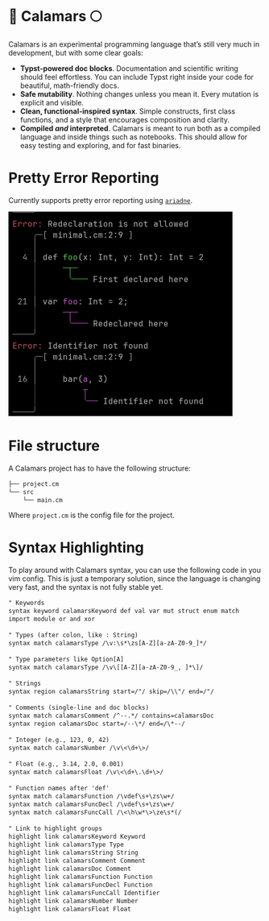<h1>🐙 Calamars 🌕</h1>


Calamars is an experimental programming language that’s still very much in development, but with some clear goals:


- **Typst-powered doc blocks**. Documentation and scientific writing should feel effortless. You can include Typst right inside your code for beautiful, math-friendly docs.
- **Safe mutability**. Nothing changes unless you mean it. Every mutation is explicit and visible.
- **Clean, functional-inspired syntax**. Simple constructs, first class functions, and a style that encourages composition and clarity.
- **Compiled _and_ interpreted**. Calamars is meant to run both as a compiled language and inside things such as notebooks. This should allow for easy testing and exploring, and for fast binaries.

# Pretty Error Reporting

Currently supports pretty error reporting using [`ariadne`](https://github.com/zesterer/ariadne).

<img src="./docs/error_reporting.png" alt="Error reporting example">

# File structure

A Calamars project has to have the following structure:

```
├── project.cm
└── src
    └── main.cm
```

Where `project.cm` is the config file for the project.

# Syntax Highlighting

To play around with Calamars syntax, you can use the following code in you vim config.
This is just a temporary solution, since the language is changing very fast, and the syntax is
not fully stable yet.

```vim
" Keywords
syntax keyword calamarsKeyword def val var mut struct enum match import module or and xor

" Types (after colon, like : String)
syntax match calamarsType /\v:\s*\zs[A-Z][a-zA-Z0-9_]*/

" Type parameters like Option[A]
syntax match calamarsType /\v\[[A-Z][a-zA-Z0-9_, ]*\]/

" Strings
syntax region calamarsString start=/"/ skip=/\\"/ end=/"/

" Comments (single-line and doc blocks)
syntax match calamarsComment /^--.*/ contains=calamarsDoc
syntax region calamarsDoc start=/--\*/ end=/\*--/

" Integer (e.g., 123, 0, 42)
syntax match calamarsNumber /\v\<\d+\>/

" Float (e.g., 3.14, 2.0, 0.001)
syntax match calamarsFloat /\v\<\d+\.\d+\>/

" Function names after 'def'
syntax match calamarsFunction /\vdef\s+\zs\w+/
syntax match calamarsFuncDecl /\vdef\s+\zs\w+/
syntax match calamarsFuncCall /\<\h\w*\>\ze\s*(/

" Link to highlight groups
highlight link calamarsKeyword Keyword
highlight link calamarsType Type
highlight link calamarsString String
highlight link calamarsComment Comment
highlight link calamarsDoc Comment
highlight link calamarsFunction Function
highlight link calamarsFuncDecl Function
highlight link calamarsFuncCall Identifier
highlight link calamarsNumber Number
highlight link calamarsFloat Float
```

